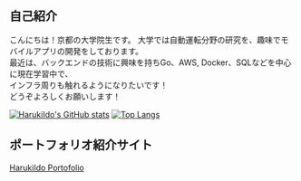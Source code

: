 ## 自己紹介
こんにちは！京都の大学院生です。
大学では自動運転分野の研究を、趣味でモバイルアプリの開発をしております。  
最近は、バックエンドの技術に興味を持ちGo、AWS, Docker、SQLなどを中心に現在学習中で、  
インフラ周りも触れるようになりたいです！  
どうぞよろしくお願いします！  

[![HarukiIdo's GitHub stats](https://github-readme-stats.vercel.app/api?username=HarukiIdo&theme=vue-dark&show_icons=true)](https://github.com/anuraghazra/github-readme-stats) [![Top Langs](https://github-readme-stats.vercel.app/api/top-langs/?username=HarukiIdo&theme=vue-dark&show_icons=true&layout=compact)](https://github.com/mo-ri-regen/github-readme-stats)



## ポートフォリオ紹介サイト
[HarukiIdo Portofolio](https://harukiido.github.io/)

